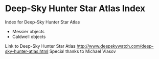 # Deep-Sky Hunter Star Atlas Index
Index for Deep-Sky Hunter Star Atlas
- Messier objects
- Caldwell objects

Link to Deep-Sky Hunter Star Atlas
http://www.deepskywatch.com/deep-sky-hunter-atlas.html
Special thanks to Michael Vlasov
